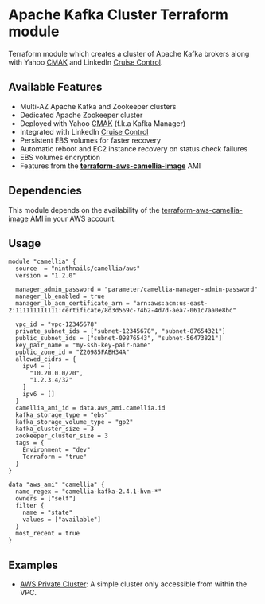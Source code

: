 # Apache Kafka Cluster Terraform module

Terraform module which creates a cluster of Apache Kafka brokers along with 
Yahoo [CMAK](https://github.com/yahoo/CMAK) and LinkedIn [Cruise Control](https://github.com/linkedin/cruise-control).

## Available Features
* Multi-AZ Apache Kafka and Zookeeper clusters
* Dedicated Apache Zookeeper cluster
* Deployed with Yahoo [CMAK](https://github.com/yahoo/CMAK) (f.k.a Kafka Manager)
* Integrated with LinkedIn [Cruise Control](https://github.com/linkedin/cruise-control)
* Persistent EBS volumes for faster recovery
* Automatic reboot and EC2 instance recovery on status check failures
* EBS volumes encryption
* Features from the **[terraform-aws-camellia-image](https://github.com/ninthnails/terraform-aws-camellia-image)** AMI

## Dependencies
This module depends on the availability of the 
[terraform-aws-camellia-image](https://github.com/ninthnails/terraform-aws-camellia-image) AMI in your AWS account.

## Usage
```hcl
module "camellia" {
  source  = "ninthnails/camellia/aws"
  version = "1.2.0"

  manager_admin_password = "parameter/camellia-manager-admin-password"
  manager_lb_enabled = true
  manager_lb_acm_certificate_arn = "arn:aws:acm:us-east-2:111111111111:certificate/8d3d569c-74b2-4d7d-aea7-061c7aa0e8bc"

  vpc_id = "vpc-12345678"
  private_subnet_ids = ["subnet-12345678", "subnet-87654321"]
  public_subnet_ids = ["subnet-09876543", "subnet-56473821"]
  key_pair_name = "my-ssh-key-pair-name"
  public_zone_id = "Z20985FABH34A"
  allowed_cidrs = {
    ipv4 = [
      "10.20.0.0/20",
      "1.2.3.4/32"
    ]
    ipv6 = []
  }
  camellia_ami_id = data.aws_ami.camellia.id
  kafka_storage_type = "ebs"
  kafka_storage_volume_type = "gp2"
  kafka_cluster_size = 3
  zookeeper_cluster_size = 3
  tags = {
    Environment = "dev"
    Terraform = "true"
  }
}

data "aws_ami" "camellia" {
  name_regex = "camellia-kafka-2.4.1-hvm-*"
  owners = ["self"]
  filter {
    name = "state"
    values = ["available"]
  }
  most_recent = true
}
```

## Examples
* [AWS Private Cluster](examples/aws-private-cluster): A simple cluster only accessible from within the VPC.
 
